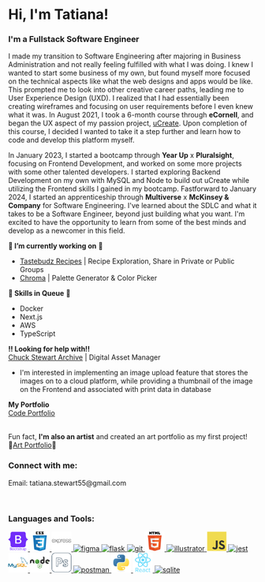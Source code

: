 <h1>Hi, I'm Tatiana!</h1>
<h3>I'm a Fullstack Software Engineer</h3>

I made my transition to Software Engineering after majoring in Business Administration and not really feeling fulfilled with what I was doing. I knew I wanted to start some business of my own, 
but found myself more focused on the technical aspects like what the web designs and apps would be like. This prompted me to look into other creative career paths, leading me to User Experience Design (UXD). I realized that I had essentially been creating wireframes and focusing on user requirements before I even knew what it was. In August 2021, I took a 6-month 
course through **eCornell**, and began the UX aspect of my passion project, [uCreate](https://github.com/TatianaS7/uCreate). Upon completion of this course, I decided I wanted to take it a step further and learn how to code and develop 
this platform myself. 

In January 2023, I started a bootcamp through **Year Up** x **Pluralsight**, focusing on Frontend Development, and worked on some more projects with some other talented developers. I started exploring
Backend Development on my own with MySQL and Node to build out uCreate while utilizing the Frontend skills I gained in my bootcamp. Fastforward to January 2024, I started an apprenticeship through **Multiverse** x 
**McKinsey & Company** for Software Engineering. I've learned about the SDLC and what it takes to be a Software Engineer, beyond just building what you want. I'm excited to have the opportunity to learn from some of the best
minds and develop as a newcomer in this field. 

**🔭 I’m currently working on** 🔭<br/>
  - [Tastebudz Recipes](https://github.com/TatianaS7/tastebudz-recipes) | Recipe Exploration, Share in Private or Public Groups
  - [Chroma](https://github.com/natali-a-lvarez/Chroma) | Palette Generator & Color Picker<br/>

**🌱 Skills in Queue** 🌱
  - Docker
  - Next.js
  - AWS
  - TypeScript<br/>

**‼️ Looking for help with‼️**<br/>
[Chuck Stewart Archive](https://github.com/TatianaS7/chuck-stewart-archive) | Digital Asset Manager 
  - I'm interested in implementing an image upload feature that stores the images on to a cloud platform, while providing a thumbnail of the image on the Frontend and associated with print data in database

**My Portfolio** <br/>
[Code Portfolio](https://mv-open-swe-9.github.io/html-project-TatianaS7/)<br/>

<br/>Fun fact, **I'm also an artist** and created an art portfolio as my first project! <br/>
🎨[Art Portfolio](https://tanxtdr.com)🎨

<h3 align="left">Connect with me:</h3>
<p>Email: tatiana.stewart55@gmail.com </p>
<p align="left">
</p><br/>

<h3 align="left">Languages and Tools:</h3>
<p align="left"> <a href="https://getbootstrap.com" target="_blank" rel="noreferrer"> <img src="https://raw.githubusercontent.com/devicons/devicon/master/icons/bootstrap/bootstrap-plain-wordmark.svg" alt="bootstrap" width="40" height="40"/> </a> <a href="https://www.w3schools.com/css/" target="_blank" rel="noreferrer"> <img src="https://raw.githubusercontent.com/devicons/devicon/master/icons/css3/css3-original-wordmark.svg" alt="css3" width="40" height="40"/> </a> <a href="https://expressjs.com" target="_blank" rel="noreferrer"> <img src="https://raw.githubusercontent.com/devicons/devicon/master/icons/express/express-original-wordmark.svg" alt="express" width="40" height="40"/> </a> <a href="https://www.figma.com/" target="_blank" rel="noreferrer"> <img src="https://www.vectorlogo.zone/logos/figma/figma-icon.svg" alt="figma" width="40" height="40"/> </a> <a href="https://flask.palletsprojects.com/" target="_blank" rel="noreferrer"> <img src="https://www.vectorlogo.zone/logos/pocoo_flask/pocoo_flask-icon.svg" alt="flask" width="40" height="40"/> </a> <a href="https://git-scm.com/" target="_blank" rel="noreferrer"> <img src="https://www.vectorlogo.zone/logos/git-scm/git-scm-icon.svg" alt="git" width="40" height="40"/> </a> <a href="https://www.w3.org/html/" target="_blank" rel="noreferrer"> <img src="https://raw.githubusercontent.com/devicons/devicon/master/icons/html5/html5-original-wordmark.svg" alt="html5" width="40" height="40"/> </a> <a href="https://www.adobe.com/in/products/illustrator.html" target="_blank" rel="noreferrer"> <img src="https://www.vectorlogo.zone/logos/adobe_illustrator/adobe_illustrator-icon.svg" alt="illustrator" width="40" height="40"/> </a> <a href="https://developer.mozilla.org/en-US/docs/Web/JavaScript" target="_blank" rel="noreferrer"> <img src="https://raw.githubusercontent.com/devicons/devicon/master/icons/javascript/javascript-original.svg" alt="javascript" width="40" height="40"/> </a> <a href="https://jestjs.io" target="_blank" rel="noreferrer"> <img src="https://www.vectorlogo.zone/logos/jestjsio/jestjsio-icon.svg" alt="jest" width="40" height="40"/> </a> <a href="https://www.mysql.com/" target="_blank" rel="noreferrer"> <img src="https://raw.githubusercontent.com/devicons/devicon/master/icons/mysql/mysql-original-wordmark.svg" alt="mysql" width="40" height="40"/> </a> <a href="https://nodejs.org" target="_blank" rel="noreferrer"> <img src="https://raw.githubusercontent.com/devicons/devicon/master/icons/nodejs/nodejs-original-wordmark.svg" alt="nodejs" width="40" height="40"/> </a> <a href="https://www.photoshop.com/en" target="_blank" rel="noreferrer"> <img src="https://raw.githubusercontent.com/devicons/devicon/master/icons/photoshop/photoshop-line.svg" alt="photoshop" width="40" height="40"/> </a> <a href="https://postman.com" target="_blank" rel="noreferrer"> <img src="https://www.vectorlogo.zone/logos/getpostman/getpostman-icon.svg" alt="postman" width="40" height="40"/> </a> <a href="https://www.python.org" target="_blank" rel="noreferrer"> <img src="https://raw.githubusercontent.com/devicons/devicon/master/icons/python/python-original.svg" alt="python" width="40" height="40"/> </a> <a href="https://reactjs.org/" target="_blank" rel="noreferrer"> <img src="https://raw.githubusercontent.com/devicons/devicon/master/icons/react/react-original-wordmark.svg" alt="react" width="40" height="40"/> </a> <a href="https://www.sqlite.org/" target="_blank" rel="noreferrer"> <img src="https://www.vectorlogo.zone/logos/sqlite/sqlite-icon.svg" alt="sqlite" width="40" height="40"/> </a> </p>
